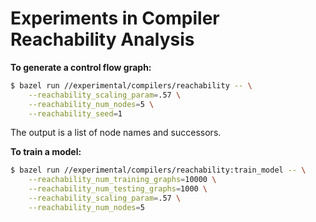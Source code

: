 # Experiments in Compiler Reachability Analysis

**To generate a control flow graph:**

```sh
$ bazel run //experimental/compilers/reachability -- \
    --reachability_scaling_param=.57 \
    --reachability_num_nodes=5 \
    --reachability_seed=1
```

The output is a list of node names and successors.

**To train a model:**

```sh
$ bazel run //experimental/compilers/reachability:train_model -- \
    --reachability_num_training_graphs=10000 \
    --reachability_num_testing_graphs=1000 \
    --reachability_scaling_param=.57 \
    --reachability_num_nodes=5
```
